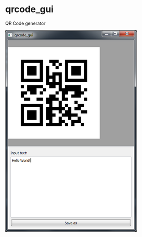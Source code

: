 # qrcode_gui
QR Code generator

![](https://raw.githubusercontent.com/gil9red/qrcode_gui/master/screenshot.png)